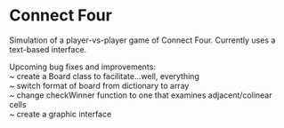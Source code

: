 # Connect Four

Simulation of a player-vs-player game of Connect Four. Currently uses a text-based interface.


Upcoming bug fixes and improvements:<br />
~ create a Board class to facilitate...well, everything<br />
~ switch format of board from dictionary to array<br />
~ change checkWinner function to one that examines adjacent/colinear cells<br />
~ create a graphic interface<br />
